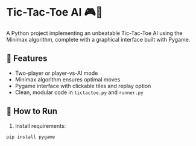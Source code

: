 # Tic-Tac-Toe AI 🎮🧠

A Python project implementing an unbeatable Tic-Tac-Toe AI using the Minimax algorithm, complete with a graphical interface built with Pygame.

## 🧠 Features

- Two-player or player-vs-AI mode
- Minimax algorithm ensures optimal moves
- Pygame interface with clickable tiles and replay option
- Clean, modular code in `tictactoe.py` and `runner.py`

## 🚀 How to Run

1. Install requirements:

```bash
pip install pygame
